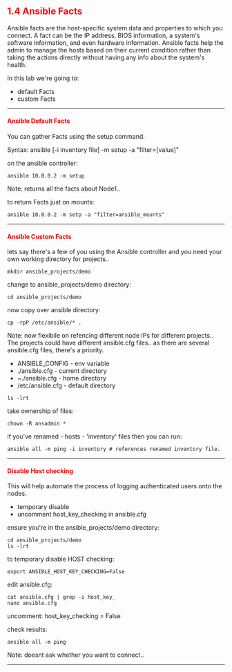 ## <font color='red'>1.4 Ansible Facts</font>
Ansible facts are the host-specific system data and properties to which you connect. A fact can be the IP address, BIOS information, a system's software information, and even hardware information. Ansible facts help the admin to manage the hosts based on their current condition rather than taking the actions directly without having any info about the system's health.


In this lab we're going to:
* default Facts
* custom Facts

---

#### <font color='red'>Ansible Default Facts</font>
You can gather Facts using the setup command.


Syntax: ansible [-i inventory file] <servers> -m setup -a "filter=[value]"

on the ansible controller:
```
ansible 10.0.0.2 -m setup
```
Note: returns all the facts about Node1..

to return Facts just on mounts:
```
ansible 10.0.0.2 -m setp -a "filter=ansible_mounts"
```

---

#### <font color='red'>Ansible Custom Facts</font>


lets say there's a few of you using the Ansible controller and you need your own working directory for projects..
```
mkdir ansible_projects/demo
```
change to ansible_projects/demo directory:
```
cd ansible_projects/demo
```
now copy over ansible directory:
```
cp -rpP /etc/ansible/* .
```
Note: now flexibile on refencing different node IPs for different projects..
The projects could have different ansible.cfg files..  as there are several ansible.cfg files, there's a priority.
* ANSIBLE_CONFIG - env variable
* ./ansible.cfg - current directory
* ~./ansible.cfg - home directory
* /etc/ansible.cfg - default directory
```
ls -lrt
```
take ownership of files:
```
chown -R ansadmin *
```
if you've renamed - hosts - 'inventory' files then you can run:
```
ansible all -m ping -i inventory # references renamed inventory file.
```


---

#### <font color='red'>Disable Host checking</font>
This will help automate the process of logging authenticated users onto the nodes.  
* temporary disable 
* uncomment host_key_checking in ansible.cfg

ensure you're in the ansible_projects/demo directory:
```
cd ansible_projects/demo
ls -lrt
```
to temporary disable HOST checking:
```
export ANSIBLE_HOST_KEY_CHECKING=False
```
edit ansible.cfg:
```
cat ansible.cfg | grep -i host_key_
nano ansible.cfg
```
uncomment: host_key_checking = False

check results:
```
ansible all -m ping
```
Note: doesnt ask whether you want to connect..

---